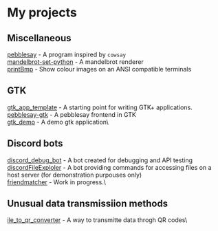 # My projects

## Miscellaneous
[pebblesay](https://github.com/wiktorpp/pebblesay) - A program inspired by `cowsay`\
[mandelbrot-set-python](https://github.com/wiktorpp/mandelbrot-set-python) - A mandelbrot renderer\
[printBmp](https://github.com/wiktorpp/printBmp) - Show colour images on an ANSI compatible terminals

## GTK
[gtk_app_template](https://github.com/wiktorpp/gtk_app_template) - A starting point for writing GTK+ applications.\
[pebblesay-gtk](https://github.com/wiktorpp/pebblesay-gtk) - A pebblesay frontend in GTK\
[gtk_demo](https://github.com/wiktorpp/gtk_demo) - A demo gtk application\

## Discord bots
[discord_debug_bot](https://github.com/wiktorpp/discord_debug_bot) - A bot created for debugging and API testing\
[discordFileExploler](https://github.com/wiktorpp/discordFileExploler) - A bot providing commands for accessing files on a host server (for demonstration purpouses only)\
[friendmatcher](https://github.com/wiktorpp/friendmatcher) - Work in progress.\

## Unusual data transmissiion methods
[ile_to_qr_converter](https://github.com/wiktorpp/file_to_qr_converter) - A way to transmitte data throgh QR codes\
